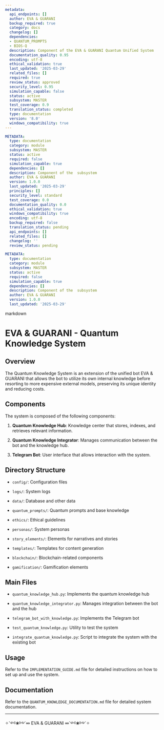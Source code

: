 ```yaml
---
metadata:
  api_endpoints: []
  author: EVA & GUARANI
  backup_required: true
  category: docs
  changelog: []
  dependencies:
  - QUANTUM_PROMPTS
  - BIOS-Q
  description: Component of the EVA & GUARANI Quantum Unified System
  documentation_quality: 0.95
  encoding: utf-8
  ethical_validation: true
  last_updated: '2025-03-29'
  related_files: []
  required: true
  review_status: approved
  security_level: 0.95
  simulation_capable: false
  status: active
  subsystem: MASTER
  test_coverage: 0.9
  translation_status: completed
  type: documentation
  version: '8.0'
  windows_compatibility: true
---
```

```yaml
METADATA:
  type: documentation
  category: module
  subsystem: MASTER
  status: active
  required: false
  simulation_capable: true
  dependencies: []
  description: Component of the  subsystem
  author: EVA & GUARANI
  version: 1.0.0
  last_updated: '2025-03-29'
  principles: []
  security_level: standard
  test_coverage: 0.0
  documentation_quality: 0.0
  ethical_validation: true
  windows_compatibility: true
  encoding: utf-8
  backup_required: false
  translation_status: pending
  api_endpoints: []
  related_files: []
  changelog: ''
  review_status: pending
```

```yaml
METADATA:
  type: documentation
  category: module
  subsystem: MASTER
  status: active
  required: false
  simulation_capable: true
  dependencies: []
  description: Component of the  subsystem
  author: EVA & GUARANI
  version: 1.0.0
  last_updated: '2025-03-29'
```

markdown
# EVA & GUARANI - Quantum Knowledge System



## Overview



The Quantum Knowledge System is an extension of the unified bot EVA & GUARANI that allows the bot to utilize its own internal knowledge before resorting to more expensive external models, preserving its unique identity and reducing costs.



## Components



The system is composed of the following components:



1. **Quantum Knowledge Hub**: Knowledge center that stores, indexes, and retrieves relevant information.

2. **Quantum Knowledge Integrator**: Manages communication between the bot and the knowledge hub.

3. **Telegram Bot**: User interface that allows interaction with the system.



## Directory Structure



- `config/`: Configuration files

- `logs/`: System logs

- `data/`: Database and other data

- `quantum_prompts/`: Quantum prompts and base knowledge

- `ethics/`: Ethical guidelines

- `personas/`: System personas

- `story_elements/`: Elements for narratives and stories

- `templates/`: Templates for content generation

- `blockchain/`: Blockchain-related components

- `gamification/`: Gamification elements



## Main Files



- `quantum_knowledge_hub.py`: Implements the quantum knowledge hub

- `quantum_knowledge_integrator.py`: Manages integration between the bot and the hub

- `telegram_bot_with_knowledge.py`: Implements the Telegram bot

- `test_quantum_knowledge.py`: Utility to test the system

- `integrate_quantum_knowledge.py`: Script to integrate the system with the existing bot



## Usage



Refer to the `IMPLEMENTATION_GUIDE.md` file for detailed instructions on how to set up and use the system.



## Documentation



Refer to the `QUANTUM_KNOWLEDGE_DOCUMENTATION.md` file for detailed system documentation.



---



✧༺❀༻∞ EVA & GUARANI ∞༺❀༻✧